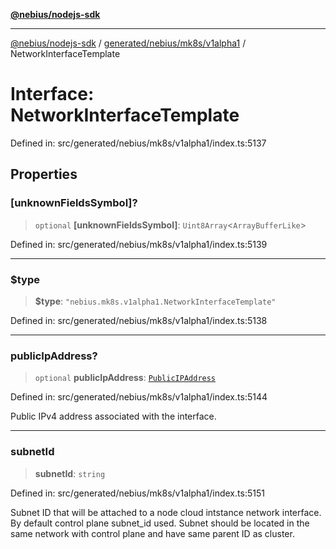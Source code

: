 [**@nebius/nodejs-sdk**](../../../../../README.md)

***

[@nebius/nodejs-sdk](../../../../../README.md) / [generated/nebius/mk8s/v1alpha1](../README.md) / NetworkInterfaceTemplate

# Interface: NetworkInterfaceTemplate

Defined in: src/generated/nebius/mk8s/v1alpha1/index.ts:5137

## Properties

### \[unknownFieldsSymbol\]?

> `optional` **\[unknownFieldsSymbol\]**: `Uint8Array`\<`ArrayBufferLike`\>

Defined in: src/generated/nebius/mk8s/v1alpha1/index.ts:5139

***

### $type

> **$type**: `"nebius.mk8s.v1alpha1.NetworkInterfaceTemplate"`

Defined in: src/generated/nebius/mk8s/v1alpha1/index.ts:5138

***

### publicIpAddress?

> `optional` **publicIpAddress**: [`PublicIPAddress`](PublicIPAddress.md)

Defined in: src/generated/nebius/mk8s/v1alpha1/index.ts:5144

Public IPv4 address associated with the interface.

***

### subnetId

> **subnetId**: `string`

Defined in: src/generated/nebius/mk8s/v1alpha1/index.ts:5151

Subnet ID that will be attached to a node cloud intstance network interface.
 By default control plane subnet_id used.
 Subnet should be located in the same network with control plane and have same parent ID as cluster.
